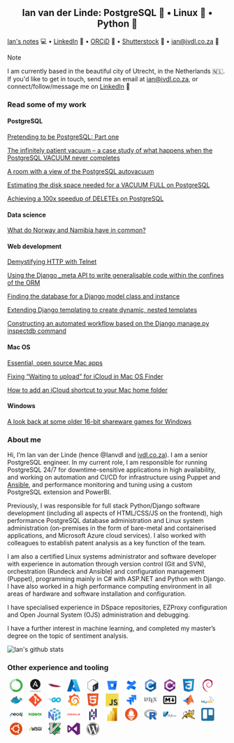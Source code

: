 <h2><center>Ian van der Linde: PostgreSQL 🐘 • Linux 🐧 • Python 🐍</center></h2>

[Ian's notes](https://ivdl.co.za/) 💻 • [LinkedIn](https://www.linkedin.com/in/ivdl/) 🧳 • [ORCiD](https://orcid.org/0000-0001-9232-9599) 📝 • [Shutterstock](https://www.shutterstock.com/g/Ian+van+der+Linde) 📸 • ian@ivdl.co.za 📧 

> [!NOTE]
> I am currently based in the beautiful city of Utrecht, in the Netherlands 🇳🇱. If you'd like to get in touch, send me an email at ian@ivdl.co.za, or connect/follow/message me on [LinkedIn](https://www.linkedin.com/in/ivdl/) 🙂

### Read some of my work

#### PostgreSQL

[Pretending to be PostgreSQL: Part one](https://ivdl.co.za/2024/03/02/pretending-to-be-postgresql-part-one-1/)

[The infinitely patient vacuum – a case study of what happens when the PostgreSQL VACUUM never completes](https://ivdl.co.za/2024/03/27/the-infinitely-patient-vacuum-a-case-study-of-what-happens-when-the-postgresql-vacuum-never-completes/)

[A room with a view of the PostgreSQL autovacuum](https://ivdl.co.za/2024/05/09/a-room-with-a-view-of-the-postgresql-autovacuum/)

[Estimating the disk space needed for a VACUUM FULL on PostgreSQL](https://ivdl.co.za/2024/05/13/estimating-the-disk-space-needed-for-a-vacuum-full-on-postgresql/)

[Achieving a 100x speedup of DELETEs on PostgreSQL](https://ivdl.co.za/2024/05/29/achieving-a-100x-speedup-of-deletes-on-postgresql/)

#### Data science

[What do Norway and Namibia have in common?
](https://ivdl.co.za/2024/02/12/what-do-norway-and-namibia-have-in-common/)

#### Web development

[Demystifying HTTP with Telnet](https://ivdl.co.za/2024/02/19/demystifying-http-with-telnet/)

[Using the Django _meta API to write generalisable code within the confines of the ORM](https://ivdl.co.za/2023/07/07/using-the-django-_meta-api-to-write-generalisable-code-within-the-confines-of-the-orm/)

[Finding the database for a Django model class and instance](https://ivdl.co.za/2023/08/17/finding-the-database-for-a-django-model-class-and-instance/)

[Extending Django templating to create dynamic, nested templates](https://ivdl.co.za/2023/07/08/extending-django-templating-to-create-dynamic-nested-templates/)

[Constructing an automated workflow based on the Django manage.py inspectdb command](https://ivdl.co.za/2023/07/07/constructing-an-automated-workflow-based-on-the-django-manage-py-inspectdb-command/)

#### Mac OS

[Essential, open source Mac apps](https://ivdl.co.za/2024/06/17/essential-mac-apps/)

[Fixing “Waiting to upload” for iCloud in Mac OS Finder](https://ivdl.co.za/2023/08/24/fixing-waiting-to-upload-for-icloud-in-mac-os-finder/)

[How to add an iCloud shortcut to your Mac home folder](https://ivdl.co.za/2023/07/24/how-to-add-an-icloud-shortcut-to-your-mac-home-folder/)

#### Windows

[A look back at some older 16-bit shareware games for Windows](https://ivdl.co.za/2021/10/14/a-look-back-at-some-older-16-bit-shareware-games-for-windows/)

### About me

Hi, I’m Ian van der Linde (hence @Ianvdl and [ivdl.co.za](https://ivdl.co.za)). I am a senior PostgreSQL engineer. In my current role, I am responsible for running PostgreSQL 24/7 for downtime-sensitive applications in high availability, and working on automation and CI/CD for infrastructure using Puppet and [Ansible](https://github.com/Ianvdl/edb-ansible), and performance monitoring and tuning using a custom PostgreSQL extension and PowerBI. 

Previously, I was responsible for full stack Python/Django software development (including all aspects of HTML/CSS/JS on the frontend), high performance PostgreSQL database administration and Linux system administration (on-premises in the form of bare-metal and containerised applications, and Microsoft Azure cloud services). I also worked with colleagues to establish patent analysis as a key function of the team.

I am also a certified Linux systems administrator and software developer with experience in automation through version control (Git and SVN), orchestration (Rundeck and Ansible) and configuration management (Puppet), programming mainly in C# with ASP.NET and Python with Django. I have also worked in a high performance computing environment in all areas of hardware and software installation and configuration.

I have specialised experience in DSpace repositories, EZProxy configuration and Open Journal System (OJS) administration and debugging.

I have a further interest in machine learning, and completed my master’s degree on the topic of sentiment analysis.

![Ian's github stats](https://github-readme-stats.vercel.app/api?username=Ianvdl&rank_icon=github&show=prs_merged,prs_merged_percentage&hide=commits,issues&theme=graywhite&show_icons=true&hide_rank=true)

### Other experience and tooling
<p>
    <img height="30" src="./assets/anaconda-original.svg" hspace="5" >
    <img height="30" src="./assets/ansible-original-wordmark.svg" hspace="5" >
    <img height="30" src="./assets/apache-original.svg" hspace="5" >
    <img height="30" src="./assets/azure-original.svg" hspace="5" >
    <img height="30" src="./assets/bash-original.svg" hspace="5" >
    <img height="30" src="./assets/bitbucket-original.svg" hspace="5" >
    <img height="30" src="./assets/confluence-original.svg" hspace="5" >
    <img height="30" src="./assets/c-original.svg" hspace="5" >
    <img height="30" src="./assets/csharp-original.svg" hspace="5" >
    <img height="30" src="./assets/css3-original.svg" hspace="5" >
    <img height="30" src="./assets/debian-original.svg" hspace="5" >
    <img height="30" src="./assets/docker-original.svg" hspace="5" >
    <img height="30" src="./assets/git-original.svg" hspace="5" >
    <img height="30" src="./assets/go-original-wordmark.svg" hspace="5" >
    <img height="30" src="./assets/grafana-original.svg" hspace="5" >
    <img height="30" src="./assets/html5-original.svg" hspace="5" >
    <img height="30" src="./assets/javascript-original.svg" hspace="5" >
    <img height="30" src="./assets/jira-original.svg" hspace="5" >
    <img height="30" src="./assets/latex-original.svg" hspace="5" >
    <img height="30" src="./assets/markdown-original.svg" hspace="5" >
    <img height="30" src="./assets/matlab-original.svg" hspace="5" >
    <img height="30" src="./assets/mysql-original-wordmark.svg" hspace="5" >
    <img height="30" src="./assets/neo4j-original-wordmark.svg" hspace="5" >
    <img height="30" src="./assets/nginx-original.svg" hspace="5" >
    <img height="30" src="./assets/numpy-original.svg" hspace="5" >
    <img height="30" src="./assets/oracle-original.svg" hspace="5" >
    <img height="30" src="./assets/pandas-original.svg" hspace="5" >
    <img height="30" src="./assets/powerbi-original.svg" hspace="5" >
    <img height="30" src="./assets/prometheus-original.svg" hspace="5" >
    <img height="30" src="./assets/r-original.svg" hspace="5" >
    <img height="30" src="./assets/sqlite-original-wordmark.svg" hspace="5" >
    <img height="30" src="./assets/tomcat-original.svg" hspace="5" >
    <img height="30" src="./assets/trello-plain.svg" hspace="5" >
    <img height="30" src="./assets/ubuntu-plain.svg" hspace="5" >
    <img height="30" src="./assets/uwsgi-original.svg" hspace="5" >
    <img height="30" src="./assets/vim-original.svg" hspace="5" >
    <img height="30" src="./assets/visualstudio-plain.svg" hspace="5" >
    <img height="30" src="./assets/wordpress-plain.svg" hspace="5" >
</p>

